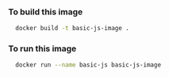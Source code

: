 ### To build this image
```bash
  docker build -t basic-js-image .
```
### To run this image
```bash
  docker run --name basic-js basic-js-image
```